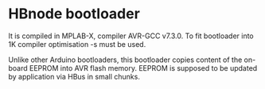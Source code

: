 # HBnode bootloader

It is compiled in MPLAB-X, compiler AVR-GCC v7.3.0. To fit bootloader into 1K compiler optimisation -s must be used.

Unlike other Arduino bootloaders, this bootloader copies content of the on-board EEPROM into AVR flash memory. EEPROM is supposed to be updated by application via HBus in small chunks.
